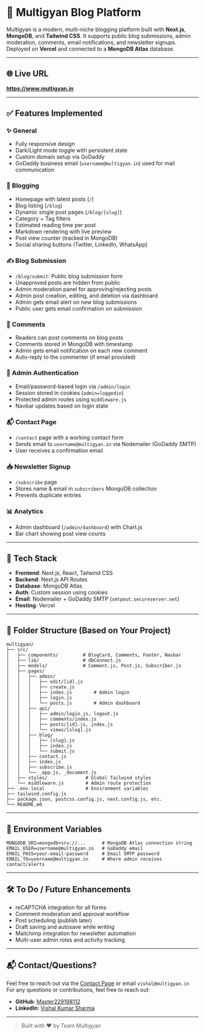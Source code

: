 # 📰 Multigyan Blog Platform

Multigyan is a modern, multi-niche blogging platform built with **Next.js**, **MongoDB**, and **Tailwind CSS**. It supports public blog submissions, admin moderation, comments, email notifications, and newsletter signups. Deployed on **Vercel** and connected to a **MongoDB Atlas** database.

---

## 🌐 Live URL
**https://www.multigyan.in**

---

## ✅ Features Implemented

### ✨ General
- Fully responsive design
- Dark/Light mode toggle with persistent state
- Custom domain setup via GoDaddy
- GoDaddy business email (`username@multigyan.in`) used for mail communication

### 📰 Blogging
- Homepage with latest posts (`/`)
- Blog listing (`/blog`)
- Dynamic single post pages (`/blog/[slug]`)
- Category + Tag filters
- Estimated reading time per post
- Markdown rendering with live preview
- Post view counter (tracked in MongoDB)
- Social sharing buttons (Twitter, LinkedIn, WhatsApp)

### ✍️ Blog Submission
- `/blog/submit`: Public blog submission form
- Unapproved posts are hidden from public
- Admin moderation panel for approving/rejecting posts
- Admin post creation, editing, and deletion via dashboard
- Admin gets email alert on new blog submissions
- Public user gets email confirmation on submission

### 💬 Comments
- Readers can post comments on blog posts
- Comments stored in MongoDB with timestamp
- Admin gets email notification on each new comment
- Auto-reply to the commenter (if email provided)

### 👤 Admin Authentication
- Email/password-based login via `/admin/login`
- Session stored in cookies (`admin=loggedin`)
- Protected admin routes using `middleware.js`
- Navbar updates based on login state

### 📬 Contact Page
- `/contact` page with a working contact form
- Sends email to `username@multigyan.in` via Nodemailer (GoDaddy SMTP)
- User receives a confirmation email

### 📥 Newsletter Signup
- `/subscribe` page
- Stores name & email in `subscribers` MongoDB collection
- Prevents duplicate entries

### 📊 Analytics
- Admin dashboard (`/admin/dashboard`) with Chart.js
- Bar chart showing post view counts

---

## 🔧 Tech Stack
- **Frontend**: Next.js, React, Tailwind CSS
- **Backend**: Next.js API Routes
- **Database**: MongoDB Atlas
- **Auth**: Custom session using cookies
- **Email**: Nodemailer + GoDaddy SMTP (`smtpout.secureserver.net`)
- **Hosting**: Vercel

---

## 📁 Folder Structure (Based on Your Project)
```
multigyan/
├── src/
│   ├── components/         # BlogCard, Comments, Footer, Navbar
│   ├── lib/                # dbConnect.js
│   ├── models/             # Comment.js, Post.js, Subscriber.js
│   ├── pages/
│   │   ├── admin/
│   │   │   ├── edit/[id].js
│   │   │   ├── create.js
│   │   │   ├── index.js        # Admin login
│   │   │   ├── login.js
│   │   │   └── posts.js        # Admin dashboard
│   │   ├── api/
│   │   │   ├── admin/login.js, logout.js
│   │   │   ├── comments/index.js
│   │   │   ├── posts/[id].js, index.js
│   │   │   └── views/[slug].js
│   │   ├── blog/
│   │   │   ├── [slug].js
│   │   │   ├── index.js
│   │   │   └── submit.js
│   │   ├── contact.js
│   │   ├── index.js
│   │   ├── subscribe.js
│   │   └── _app.js, _document.js
│   ├── styles/              # Global Tailwind styles
│   └── middleware.js        # Admin route protection
├── .env.local               # Environment variables
├── tailwind.config.js
├── package.json, postcss.config.js, next.config.js, etc.
└── README.md
```

---

## 🔐 Environment Variables
```env
MONGODB_URI=mongodb+srv://...      # MongoDB Atlas connection string
EMAIL_USER=username@multigyan.in   # GoDaddy email
EMAIL_PASS=your-email-password     # Email SMTP password
EMAIL_TO=username@multigyan.in     # Where admin receives contact/alerts
```

---

## 🛠️ To Do / Future Enhancements
- reCAPTCHA integration for all forms
- Comment moderation and approval workflow
- Post scheduling (publish later)
- Draft saving and autosave while writing
- Mailchimp integration for newsletter automation
- Multi-user admin roles and activity tracking

---

## 📬 Contact/Questions?
Feel free to reach out via the [Contact Page](https://www.multigyan.in/contact) or email `vishal@multigyan.in`
For any questions or contributions, feel free to reach out:

- **GitHub**: [Master229198112](https://github.com/Master229198112)
- **LinkedIn**: [Vishal Kumar Sharma](https://www.linkedin.com/in/mastervishal/)

---

> Built with ❤️ by Team Multigyan
